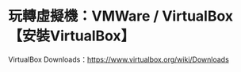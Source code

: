 # 玩轉虛擬機：VMWare / VirtualBox 【安裝VirtualBox】





VirtualBox Downloads：https://www.virtualbox.org/wiki/Downloads
